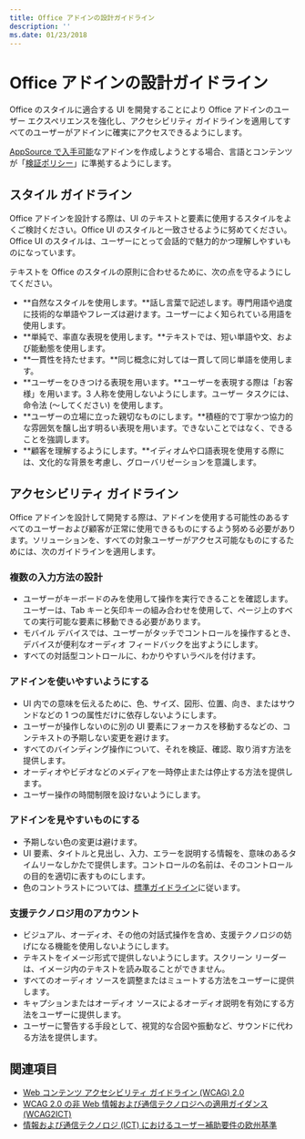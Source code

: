 ```yaml
---
title: Office アドインの設計ガイドライン
description: ''
ms.date: 01/23/2018
---
```




# <a name="office-add-in-design-guidelines"></a>Office アドインの設計ガイドライン

Office のスタイルに適合する UI を開発することにより Office アドインのユーザー エクスペリエンスを強化し、アクセシビリティ ガイドラインを適用してすべてのユーザーがアドインに確実にアクセスできるようにします。


  [AppSource で入手可能](https://docs.microsoft.com/ja-jp/office/dev/store/submit-to-the-office-store)なアドインを作成しようとする場合、言語とコンテンツが「[検証ポリシー](https://docs.microsoft.com/ja-jp/office/dev/store/validation-policies)」に準拠するようにします。

## <a name="voice-guidelines"></a>スタイル ガイドライン 

Office アドインを設計する際は、UI のテキストと要素に使用するスタイルをよくご検討ください。Office UI のスタイルと一致させるように努めてください。Office UI のスタイルは、ユーザーにとって会話的で魅力的かつ理解しやすいものになっています。 

テキストを Office のスタイルの原則に合わせるために、次の点を守るようにしてください。

- **自然なスタイルを使用します。**話し言葉で記述します。専門用語や過度に技術的な単語やフレーズは避けます。ユーザーによく知られている用語を使用します。
- **単純で、率直な表現を使用します。**テキストでは、短い単語や文、および能動態を使用します。 
- **一貫性を持たせます。**同じ概念に対しては一貫して同じ単語を使用します。
- **ユーザーをひきつける表現を用います。**ユーザーを表現する際は「お客様」を用います。3 人称を使用しないようにします。ユーザー タスクには、命令法 (～してください) を使用します。
- **ユーザーの立場に立った親切なものにします。**積極的で丁寧かつ協力的な雰囲気を醸し出す明るい表現を用います。できないことではなく、できることを強調します。
- **顧客を理解するようにします。**イディオムや口語表現を使用する際には、文化的な背景を考慮し、グローバリゼーションを意識します。

## <a name="accessibility-guidelines"></a>アクセシビリティ ガイドライン

Office アドインを設計して開発する際は、アドインを使用する可能性のあるすべてのユーザーおよび顧客が正常に使用できるものにするよう努める必要があります。ソリューションを、すべての対象ユーザーがアクセス可能なものにするためには、次のガイドラインを適用します。

### <a name="design-for-multiple-input-methods"></a>複数の入力方法の設計

- ユーザーがキーボードのみを使用して操作を実行できることを確認します。ユーザーは、Tab キーと矢印キーの組み合わせを使用して、ページ上のすべての実行可能な要素に移動できる必要があります。
- モバイル デバイスでは、ユーザーがタッチでコントロールを操作するとき、デバイスが便利なオーディオ フィードバックを出すようにします。
- すべての対話型コントロールに、わかりやすいラベルを付けます。 

### <a name="make-your-add-in-easy-to-use"></a>アドインを使いやすいようにする

- UI 内での意味を伝えるために、色、サイズ、図形、位置、向き、またはサウンドなどの 1 つの属性だけに依存しないようにします。
- ユーザーが操作しないのに別の UI 要素にフォーカスを移動するなどの、コンテキストの予期しない変更を避けます。
- すべてのバインディング操作について、それを検証、確認、取り消す方法を提供します。
- オーディオやビデオなどのメディアを一時停止または停止する方法を提供します。
- ユーザー操作の時間制限を設けないようにします。

### <a name="make-your-add-in-easy-to-see"></a>アドインを見やすいものにする

- 予期しない色の変更は避けます。
- UI 要素、タイトルと見出し、入力、エラーを説明する情報を、意味のあるタイムリーなしかたで提供します。コントロールの名前は、そのコントロールの目的を適切に表すものにします。
- 色のコントラストについては、[標準ガイドライン](http://www.w3.org/TR/UNDERSTANDING-WCAG20/visual-audio-contrast-contrast.html)に従います。

### <a name="account-for-assistive-technologies"></a>支援テクノロジ用のアカウント

- ビジュアル、オーディオ、その他の対話式操作を含め、支援テクノロジの妨げになる機能を使用しないようにします。
- テキストをイメージ形式で提供しないようにします。スクリーン リーダーは、イメージ内のテキストを読み取ることができません。
- すべてのオーディオ ソースを調整またはミュートする方法をユーザーに提供します。
- キャプションまたはオーディオ ソースによるオーディオ説明を有効にする方法をユーザーに提供します。
- ユーザーに警告する手段として、視覚的な合図や振動など、サウンドに代わる方法を提供します。

## <a name="see-also"></a>関連項目

- [Web コンテンツ アクセシビリティ ガイドライン (WCAG) 2.0](http://www.w3.org/TR/wcag2ict/#REF-WCAG20)
- [WCAG 2.0 の非 Web 情報および通信テクノロジへの適用ガイダンス (WCAG2ICT)](http://www.w3.org/TR/wcag2ict/)
- [情報および通信テクノロジ (ICT) におけるユーザー補助要件の欧州基準](http://www.etsi.org/deliver/etsi_en/301500_301599/301549/01.00.00_20/en_301549v010000c.pdf) 



